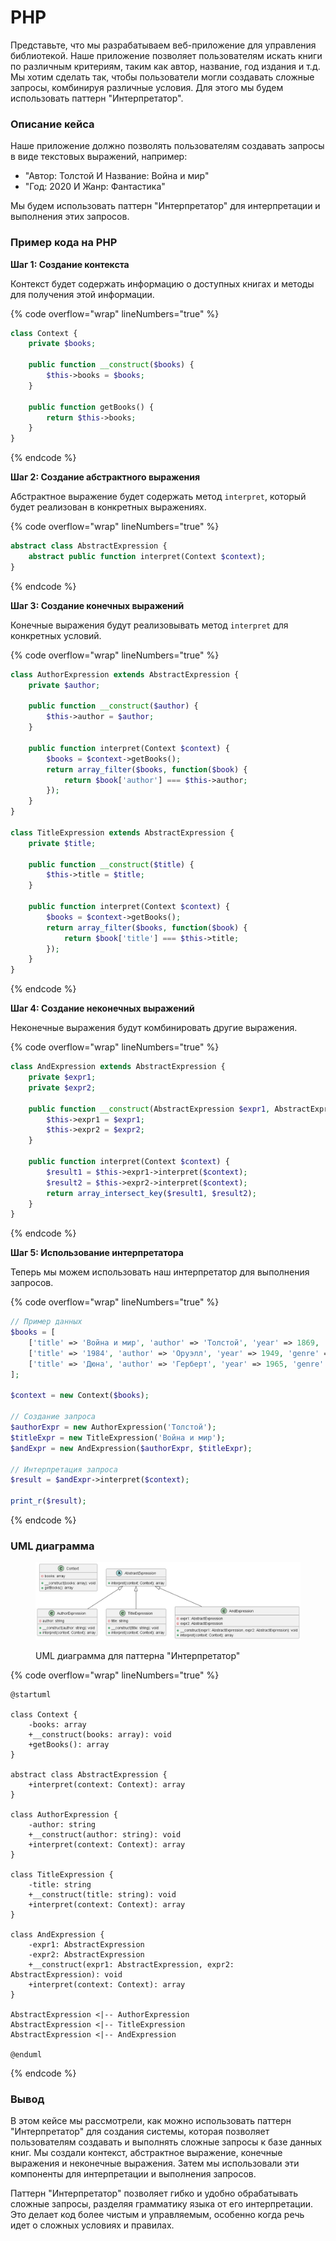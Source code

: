 # PHP

Представьте, что мы разрабатываем веб-приложение для управления библиотекой. Наше приложение позволяет пользователям искать книги по различным критериям, таким как автор, название, год издания и т.д. Мы хотим сделать так, чтобы пользователи могли создавать сложные запросы, комбинируя различные условия. Для этого мы будем использовать паттерн "Интерпретатор".

### **Описание кейса**

Наше приложение должно позволять пользователям создавать запросы в виде текстовых выражений, например:

* "Автор: Толстой И Название: Война и мир"
* "Год: 2020 И Жанр: Фантастика"

Мы будем использовать паттерн "Интерпретатор" для интерпретации и выполнения этих запросов.

### Пример кода на PHP

**Шаг 1: Создание контекста**

Контекст будет содержать информацию о доступных книгах и методы для получения этой информации.

{% code overflow="wrap" lineNumbers="true" %}
```php
class Context {
    private $books;

    public function __construct($books) {
        $this->books = $books;
    }

    public function getBooks() {
        return $this->books;
    }
}
```
{% endcode %}

**Шаг 2: Создание абстрактного выражения**

Абстрактное выражение будет содержать метод `interpret`, который будет реализован в конкретных выражениях.

{% code overflow="wrap" lineNumbers="true" %}
```php
abstract class AbstractExpression {
    abstract public function interpret(Context $context);
}
```
{% endcode %}

**Шаг 3: Создание конечных выражений**

Конечные выражения будут реализовывать метод `interpret` для конкретных условий.

{% code overflow="wrap" lineNumbers="true" %}
```php
class AuthorExpression extends AbstractExpression {
    private $author;

    public function __construct($author) {
        $this->author = $author;
    }

    public function interpret(Context $context) {
        $books = $context->getBooks();
        return array_filter($books, function($book) {
            return $book['author'] === $this->author;
        });
    }
}

class TitleExpression extends AbstractExpression {
    private $title;

    public function __construct($title) {
        $this->title = $title;
    }

    public function interpret(Context $context) {
        $books = $context->getBooks();
        return array_filter($books, function($book) {
            return $book['title'] === $this->title;
        });
    }
}
```
{% endcode %}

**Шаг 4: Создание неконечных выражений**

Неконечные выражения будут комбинировать другие выражения.

{% code overflow="wrap" lineNumbers="true" %}
```php
class AndExpression extends AbstractExpression {
    private $expr1;
    private $expr2;

    public function __construct(AbstractExpression $expr1, AbstractExpression $expr2) {
        $this->expr1 = $expr1;
        $this->expr2 = $expr2;
    }

    public function interpret(Context $context) {
        $result1 = $this->expr1->interpret($context);
        $result2 = $this->expr2->interpret($context);
        return array_intersect_key($result1, $result2);
    }
}
```
{% endcode %}

**Шаг 5: Использование интерпретатора**

Теперь мы можем использовать наш интерпретатор для выполнения запросов.

{% code overflow="wrap" lineNumbers="true" %}
```php
// Пример данных
$books = [
    ['title' => 'Война и мир', 'author' => 'Толстой', 'year' => 1869, 'genre' => 'Роман'],
    ['title' => '1984', 'author' => 'Оруэлл', 'year' => 1949, 'genre' => 'Фантастика'],
    ['title' => 'Дюна', 'author' => 'Герберт', 'year' => 1965, 'genre' => 'Фантастика'],
];

$context = new Context($books);

// Создание запроса
$authorExpr = new AuthorExpression('Толстой');
$titleExpr = new TitleExpression('Война и мир');
$andExpr = new AndExpression($authorExpr, $titleExpr);

// Интерпретация запроса
$result = $andExpr->interpret($context);

print_r($result);
```
{% endcode %}

### UML диаграмма

<figure><img src="../../../../../.gitbook/assets/image (3) (1) (1) (1).png" alt=""><figcaption><p>UML диаграмма для паттерна "Интерпретатор"</p></figcaption></figure>

{% code overflow="wrap" lineNumbers="true" %}
```plantuml
@startuml

class Context {
    -books: array
    +__construct(books: array): void
    +getBooks(): array
}

abstract class AbstractExpression {
    +interpret(context: Context): array
}

class AuthorExpression {
    -author: string
    +__construct(author: string): void
    +interpret(context: Context): array
}

class TitleExpression {
    -title: string
    +__construct(title: string): void
    +interpret(context: Context): array
}

class AndExpression {
    -expr1: AbstractExpression
    -expr2: AbstractExpression
    +__construct(expr1: AbstractExpression, expr2: AbstractExpression): void
    +interpret(context: Context): array
}

AbstractExpression <|-- AuthorExpression
AbstractExpression <|-- TitleExpression
AbstractExpression <|-- AndExpression

@enduml
```
{% endcode %}

### Вывод

В этом кейсе мы рассмотрели, как можно использовать паттерн "Интерпретатор" для создания системы, которая позволяет пользователям создавать и выполнять сложные запросы к базе данных книг. Мы создали контекст, абстрактное выражение, конечные выражения и неконечные выражения. Затем мы использовали эти компоненты для интерпретации и выполнения запросов.

Паттерн "Интерпретатор" позволяет гибко и удобно обрабатывать сложные запросы, разделяя грамматику языка от его интерпретации. Это делает код более чистым и управляемым, особенно когда речь идет о сложных условиях и правилах.
